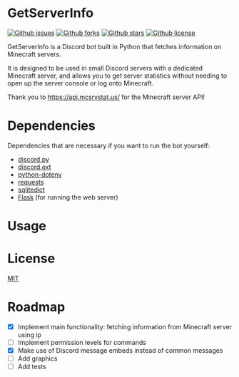 # GetServerInfo
[![Github issues](https://img.shields.io/github/issues/LimaoC/getserverinfo-bot)](https://github.com/LimaoC/getserverinfo-bot/issues)
[![Github forks](https://img.shields.io/github/forks/LimaoC/getserverinfo-bot)](https://github.com/LimaoC/getserverinfo-bot/network/members)
[![Github stars](https://img.shields.io/github/stars/LimaoC/getserverinfo-bot)](https://github.com/LimaoC/getserverinfo-bot/stargazers)
[![Github license](https://img.shields.io/github/license/LimaoC/getserverinfo-bot)](https://github.com/LimaoC/getserverinfo-bot/)

GetServerInfo is a Discord bot built in Python that fetches information on Minecraft servers.

It is designed to be used in small Discord servers with a dedicated Minecraft server, and allows you to get server statistics without needing to open up the server console or log onto Minecraft.

Thank you to https://api.mcsrvstat.us/ for the Minecraft server API!

# Dependencies
Dependencies that are necessary if you want to run the bot yourself:
- [discord.py](https://discordpy.readthedocs.io/en/stable/)
- [discord.ext](https://discordpy.readthedocs.io/en/stable/ext/commands/index.html)
- [python-dotenv](https://pypi.org/project/python-dotenv/)
- [requests](https://docs.python-requests.org/en/master/)
- [sqlitedict](https://pypi.org/project/sqlitedict/)
- [Flask](https://pypi.org/project/Flask/) (for running the web server)

# Usage

# License
[MIT](https://choosealicense.com/licenses/mit/)

# Roadmap
- [x] Implement main functionality: fetching information from Minecraft server using ip
- [ ] Implement permission levels for commands
- [x] Make use of Discord message embeds instead of common messages
- [ ] Add graphics
- [ ] Add tests
